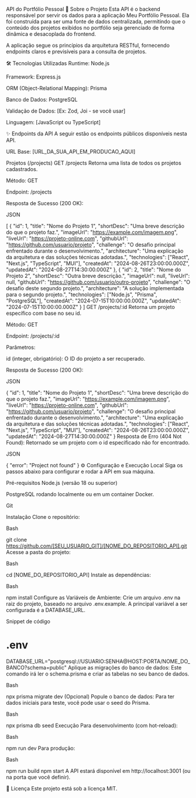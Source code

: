API do Portfólio Pessoal
🚀 Sobre o Projeto
Esta API é o backend responsável por servir os dados para a aplicação Meu Portfólio Pessoal. Ela foi construída para ser uma fonte de dados centralizada, permitindo que o conteúdo dos projetos exibidos no portfólio seja gerenciado de forma dinâmica e desacoplada do frontend.

A aplicação segue os princípios da arquitetura RESTful, fornecendo endpoints claros e previsíveis para a consulta de projetos.

🛠️ Tecnologias Utilizadas
Runtime: Node.js

Framework: Express.js

ORM (Object-Relational Mapping): Prisma

Banco de Dados: PostgreSQL

Validação de Dados: [Ex: Zod, Joi - se você usar]

Linguagem: [JavaScript ou TypeScript]

✨ Endpoints da API
A seguir estão os endpoints públicos disponíveis nesta API.

URL Base: [URL_DA_SUA_API_EM_PRODUCAO_AQUI]

Projetos (/projects)
GET /projects
Retorna uma lista de todos os projetos cadastrados.

Método: GET

Endpoint: /projects

Resposta de Sucesso (200 OK):

JSON

[
  {
    "id": 1,
    "title": "Nome do Projeto 1",
    "shortDesc": "Uma breve descrição do que o projeto faz.",
    "imageUrl": "https://example.com/imagem.png",
    "liveUrl": "https://projeto-online.com",
    "githubUrl": "https://github.com/usuario/projeto",
    "challenge": "O desafio principal enfrentado durante o desenvolvimento.",
    "architecture": "Uma explicação da arquitetura e das soluções técnicas adotadas.",
    "technologies": ["React", "Next.js", "TypeScript", "MUI"],
    "createdAt": "2024-08-26T23:00:00.000Z",
    "updatedAt": "2024-08-27T14:30:00.000Z"
  },
  {
    "id": 2,
    "title": "Nome do Projeto 2",
    "shortDesc": "Outra breve descrição.",
    "imageUrl": null,
    "liveUrl": null,
    "githubUrl": "https://github.com/usuario/outro-projeto",
    "challenge": "O desafio deste segundo projeto.",
    "architecture": "A solução implementada para o segundo projeto.",
    "technologies": ["Node.js", "Prisma", "PostgreSQL"],
    "createdAt": "2024-07-15T10:00:00.000Z",
    "updatedAt": "2024-07-15T10:00:00.000Z"
  }
]
GET /projects/:id
Retorna um projeto específico com base no seu id.

Método: GET

Endpoint: /projects/:id

Parâmetros:

id (integer, obrigatório): O ID do projeto a ser recuperado.

Resposta de Sucesso (200 OK):

JSON

{
  "id": 1,
  "title": "Nome do Projeto 1",
  "shortDesc": "Uma breve descrição do que o projeto faz.",
  "imageUrl": "https://example.com/imagem.png",
  "liveUrl": "https://projeto-online.com",
  "githubUrl": "https://github.com/usuario/projeto",
  "challenge": "O desafio principal enfrentado durante o desenvolvimento.",
  "architecture": "Uma explicação da arquitetura e das soluções técnicas adotadas.",
  "technologies": ["React", "Next.js", "TypeScript", "MUI"],
  "createdAt": "2024-08-26T23:00:00.000Z",
  "updatedAt": "2024-08-27T14:30:00.000Z"
}
Resposta de Erro (404 Not Found):
Retornado se um projeto com o id especificado não for encontrado.

JSON

{
  "error": "Project not found"
}
⚙️ Configuração e Execução Local
Siga os passos abaixo para configurar e rodar a API em sua máquina.

Pré-requisitos
Node.js (versão 18 ou superior)

PostgreSQL rodando localmente ou em um container Docker.

Git

Instalação
Clone o repositório:

Bash

git clone https://github.com/[SEU_USUARIO_GIT]/[NOME_DO_REPOSITORIO_API].git
Acesse a pasta do projeto:

Bash

cd [NOME_DO_REPOSITORIO_API]
Instale as dependências:

Bash

npm install
Configure as Variáveis de Ambiente:
Crie um arquivo .env na raiz do projeto, baseado no arquivo .env.example. A principal variável a ser configurada é a DATABASE_URL.

Snippet de código

# .env
DATABASE_URL="postgresql://USUARIO:SENHA@HOST:PORTA/NOME_DO_BANCO?schema=public"
Aplique as migrações do banco de dados:
Este comando irá ler o schema.prisma e criar as tabelas no seu banco de dados.

Bash

npx prisma migrate dev
(Opcional) Popule o banco de dados:
Para ter dados iniciais para teste, você pode usar o seed do Prisma.

Bash

npx prisma db seed
Execução
Para desenvolvimento (com hot-reload):

Bash

npm run dev
Para produção:

Bash

npm run build
npm start
A API estará disponível em http://localhost:3001 (ou na porta que você definir).

📄 Licença
Este projeto está sob a licença MIT.
